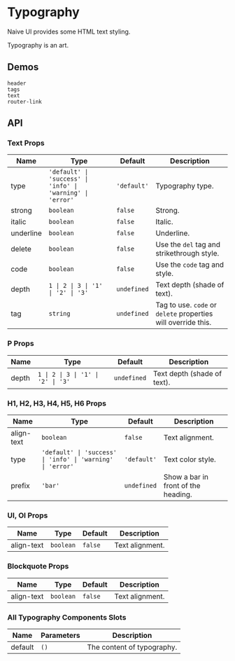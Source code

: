 # Typography

Naive UI provides some HTML text styling.

Typography is an art.

## Demos

```demo
header
tags
text
router-link
```

## API

### Text Props

| Name      | Type                                                       | Default     | Description                                                   |
| --------- | ---------------------------------------------------------- | ----------- | ------------------------------------------------------------- |
| type      | `'default' \| 'success' \| 'info' \| 'warning' \| 'error'` | `'default'` | Typography type.                                              |
| strong    | `boolean`                                                  | `false`     | Strong.                                                       |
| italic    | `boolean`                                                  | `false`     | Italic.                                                       |
| underline | `boolean`                                                  | `false`     | Underline.                                                    |
| delete    | `boolean`                                                  | `false`     | Use the `del` tag and strikethrough style.                    |
| code      | `boolean`                                                  | `false`     | Use the `code` tag and style.                                 |
| depth     | `1 \| 2 \| 3 \| '1' \| '2' \| '3'`                         | `undefined` | Text depth (shade of text).                                   |
| tag       | `string`                                                   | `undefined` | Tag to use. `code` or `delete` properties will override this. |

### P Props

| Name  | Type                               | Default     | Description                 |
| ----- | ---------------------------------- | ----------- | --------------------------- |
| depth | `1 \| 2 \| 3 \| '1' \| '2' \| '3'` | `undefined` | Text depth (shade of text). |

### H1, H2, H3, H4, H5, H6 Props

| Name       | Type                                                       | Default     | Description                         |
| ---------- | ---------------------------------------------------------- | ----------- | ----------------------------------- |
| align-text | `boolean`                                                  | `false`     | Text alignment.                     |
| type       | `'default' \| 'success' \| 'info' \| 'warning' \| 'error'` | `'default'` | Text color style.                   |
| prefix     | `'bar'`                                                    | `undefined` | Show a bar in front of the heading. |

### Ul, Ol Props

| Name       | Type      | Default | Description     |
| ---------- | --------- | ------- | --------------- |
| align-text | `boolean` | `false` | Text alignment. |

### Blockquote Props

| Name       | Type      | Default | Description     |
| ---------- | --------- | ------- | --------------- |
| align-text | `boolean` | `false` | Text alignment. |

### All Typography Components Slots

| Name    | Parameters | Description                |
| ------- | ---------- | -------------------------- |
| default | `()`       | The content of typography. |
